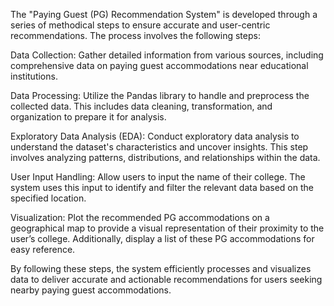 The "Paying Guest (PG) Recommendation System" is developed through a series of methodical steps to ensure accurate and user-centric recommendations. The process involves the following steps:

Data Collection: Gather detailed information from various sources, including comprehensive data on paying guest accommodations near educational institutions.

Data Processing: Utilize the Pandas library to handle and preprocess the collected data. This includes data cleaning, transformation, and organization to prepare it for analysis.

Exploratory Data Analysis (EDA): Conduct exploratory data analysis to understand the dataset's characteristics and uncover insights. This step involves analyzing patterns, distributions, and relationships within the data.

User Input Handling: Allow users to input the name of their college. The system uses this input to identify and filter the relevant data based on the specified location.

Visualization: Plot the recommended PG accommodations on a geographical map to provide a visual representation of their proximity to the user’s college. Additionally, display a list of these PG accommodations for easy reference.

By following these steps, the system efficiently processes and visualizes data to deliver accurate and actionable recommendations for users seeking nearby paying guest accommodations.
